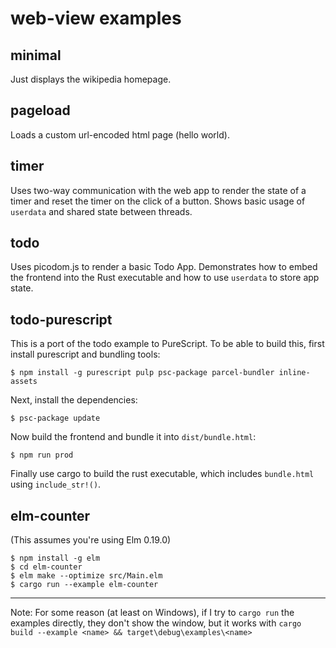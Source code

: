 # web-view examples

## minimal
Just displays the wikipedia homepage.

## pageload
Loads a custom url-encoded html page (hello world).

## timer
Uses two-way communication with the web app to render the state of a timer and reset the timer on the click of a button. Shows basic usage of `userdata` and shared state between threads.

## todo
Uses picodom.js to render a basic Todo App. Demonstrates how to embed the frontend into the Rust executable and how to use `userdata` to store app state.

## todo-purescript
This is a port of the todo example to PureScript.
To be able to build this, first install purescript and bundling tools:
```
$ npm install -g purescript pulp psc-package parcel-bundler inline-assets
```
Next, install the dependencies:
```
$ psc-package update
```
Now build the frontend and bundle it into `dist/bundle.html`:
```
$ npm run prod
```
Finally use cargo to build the rust executable, which includes `bundle.html` using `include_str!()`.

## elm-counter

(This assumes you're using Elm 0.19.0)

```
$ npm install -g elm
$ cd elm-counter
$ elm make --optimize src/Main.elm
$ cargo run --example elm-counter
```

---

Note: For some reason (at least on Windows), if I try to `cargo run` the examples directly, they don't show the window, but it works with `cargo build --example <name> && target\debug\examples\<name>`
